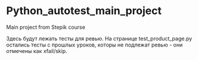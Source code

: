 # Python_autotest_main_project
Main project from Stepik course

Здесь будут лежать тесты для ревью. 
На странице test_product_page.py остались тесты с прошлых уроков, которы не подлежат ревью - они отмечены как xfail/skip.
